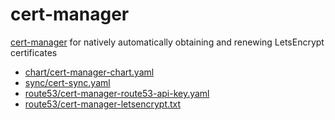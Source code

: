 # cert-manager

[cert-manager](https://github.com/jetstack/cert-manager) for natively automatically obtaining and renewing LetsEncrypt certificates

* [chart/cert-manager-chart.yaml](chart/cert-manager-chart.yaml)
* [sync/cert-sync.yaml](sync/cert-sync.yaml)
* [route53/cert-manager-route53-api-key.yaml](route53/cert-manager-route53-api-key.yaml)
* [route53/cert-manager-letsencrypt.txt](route53/cert-manager-letsencrypt.txt)
